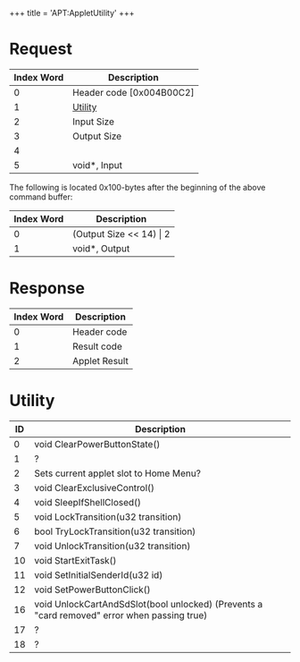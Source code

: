 +++
title = 'APT:AppletUtility'
+++

# Request

<table>
<thead>
<tr class="header">
<th>Index Word</th>
<th>Description</th>
</tr>
</thead>
<tbody>
<tr class="odd">
<td>0</td>
<td>Header code [0x004B00C2]</td>
</tr>
<tr class="even">
<td>1</td>
<td><a href="../APT:AppletUtility#Utility"
title="wikilink">Utility</a></td>
</tr>
<tr class="odd">
<td>2</td>
<td>Input Size</td>
</tr>
<tr class="even">
<td>3</td>
<td>Output Size</td>
</tr>
<tr class="odd">
<td>4</td>
<td></td>
</tr>
<tr class="even">
<td>5</td>
<td>void*, Input</td>
</tr>
</tbody>
</table>

The following is located 0x100-bytes after the beginning of the above
command buffer:

| Index Word | Description                |
|------------|----------------------------|
| 0          | (Output Size \<\< 14) \| 2 |
| 1          | void\*, Output             |

# Response

| Index Word | Description   |
|------------|---------------|
| 0          | Header code   |
| 1          | Result code   |
| 2          | Applet Result |

# Utility

| ID  | Description                                                                                  |
|-----|----------------------------------------------------------------------------------------------|
| 0   | void ClearPowerButtonState()                                                                 |
| 1   | ?                                                                                            |
| 2   | Sets current applet slot to Home Menu?                                                       |
| 3   | void ClearExclusiveControl()                                                                 |
| 4   | void SleepIfShellClosed()                                                                    |
| 5   | void LockTransition(u32 transition)                                                          |
| 6   | bool TryLockTransition(u32 transition)                                                       |
| 7   | void UnlockTransition(u32 transition)                                                        |
| 10  | void StartExitTask()                                                                         |
| 11  | void SetInitialSenderId(u32 id)                                                              |
| 12  | void SetPowerButtonClick()                                                                   |
| 16  | void UnlockCartAndSdSlot(bool unlocked) (Prevents a "card removed" error when passing true)  |
| 17  | ?                                                                                            |
| 18  | ?                                                                                            |
